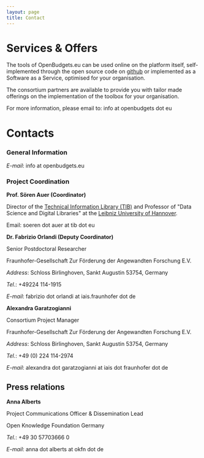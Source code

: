 ```yaml
---
layout: page
title: Contact
---
```



# Services & Offers

The tools of OpenBudgets.eu can be used online on the platform itself, self-implemented through the open source code on [github](https://github.com/openbudgets/) or implemented as a Software as a Service, optimised for your organisation. 

The consortium partners are available to provide you with tailor made offerings on the implementation of the toolbox for your organisation. 

For more information, please email to: info at openbudgets dot eu 

# Contacts

### **General Information**

*E-mail*: info at openbudgets.eu

### **Project Coordination**

**Prof. Sören Auer (Coordinator)**

Director of the [Technical Information Library (TIB)](https://www.tib.eu/de/) and Professor of "Data Science and Digital Libraries" at the [Leibniz University of Hannover](https://www.uni-hannover.de/en/). 

Email: soeren dot auer at tib dot eu

**Dr. Fabrizio Orlandi (Deputy Coordinator)**

Senior Postdoctoral Researcher 

Fraunhofer-Gesellschaft Zur Förderung der Angewandten Forschung E.V.

*Address*: Schloss Birlinghoven, Sankt Augustin 53754, Germany

*Tel*.: +49224 114-1915

*E-mail*: fabrizio dot orlandi at iais.fraunhofer dot de

**Alexandra Garatzogianni**

Consortium Project Manager

Fraunhofer-Gesellschaft Zur Förderung der Angewandten Forschung E.V.

*Address*: Schloss Birlinghoven, Sankt Augustin 53754, Germany

*Tel.*: +49 (0) 224 114-2974

*E-mail*: alexandra dot garatzogianni at iais dot fraunhofer dot de

## **Press relations**

**Anna Alberts**

Project Communications Officer & Dissemination Lead

Open Knowledge Foundation Germany 

*Tel.*: +49 30 57703666 0


*E-mail*: anna dot alberts at okfn dot de
